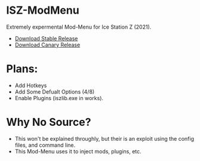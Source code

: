 # ISZ-ModMenu
Extremely expermental Mod-Menu for Ice Station Z (2021).

- [Download Stable Release](https://github.com/ISZ-Hacker-Organization/ISZ-ModMenu/releases/download/v1.6.0-alpha-1/ISZ-ModMenu.zip)
- [Download Canary Release](https://github.com/ISZ-Hacker-Organization/ISZ-ModMenu/releases/download/v1.6.0-alpha-1/EXPERIMENTAL-ISZ-ModMenu.exe)


# Plans:
- Add Hotkeys
- Add Some Defualt Options (4/8)
- Enable Plugins (iszlib.exe in works).






# Why No Source?
- This won't be explained throughly, but their is an exploit using the config files, and command line.
- This Mod-Menu uses it to inject mods, plugins, etc.
